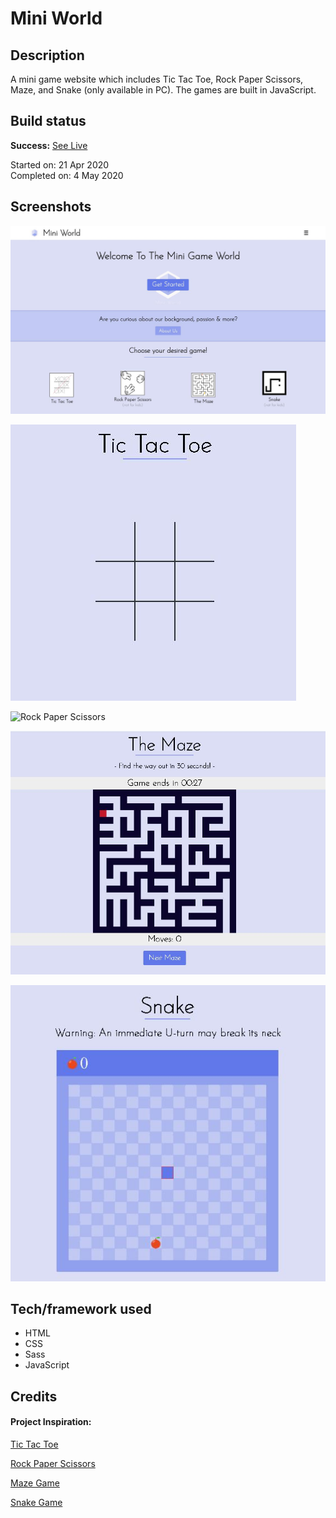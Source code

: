 # Mini World

## Description

A mini game website which includes Tic Tac Toe, Rock Paper Scissors, Maze, and Snake (only available in PC). The games are built in JavaScript.

## Build status

**Success:** [See Live](https://miniworld.netlify.app/)

Started on: 21 Apr 2020 <br>
Completed on: 4 May 2020 <br>

## Screenshots

![Landing Page](https://github.com/yewyewXD/A-Mini-Game-Website/blob/master/readme-images/landing.jpg?raw=true "Landing Page")

![Tic Tac Toe](https://github.com/yewyewXD/A-Mini-Game-Website/blob/master/readme-images/tictactoe.JPG?raw=true "Tic Tac Toe")

![Rock Paper Scissors](https://github.com/yewyewXD/A-Mini-Game-Website/blob/master/readme-images/rockpaperscissors.JPG?raw=true "Rock Paper Scissors")

![Maze](https://github.com/yewyewXD/A-Mini-Game-Website/blob/master/readme-images/maze.JPG?raw=true "Maze")

![Snake](https://github.com/yewyewXD/A-Mini-Game-Website/blob/master/readme-images/snake.JPG?raw=true "Snake")

## Tech/framework used

- HTML
- CSS
- Sass
- JavaScript

## Credits

#### Project Inspiration:

[Tic Tac Toe](https://www.youtube.com/watch?v=Y-GkMjUZsmM&t=2s&ab_channel=WebDevSimplified) <br>

[Rock Paper Scissors](https://www.youtube.com/watch?v=qWPtKtYEsN4&ab_channel=DevEd) <br>

[Maze Game](https://www.youtube.com/watch?v=OMcU-eKluPY&t=285s&ab_channel=TechnoGeek) <br>

[Snake Game](https://www.youtube.com/watch?v=9TcU2C1AACw&ab_channel=CodeExplained) <br>
